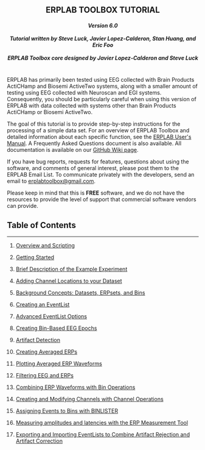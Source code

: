 <h2 align="center">ERPLAB TOOLBOX TUTORIAL </h2>
<h5 align="center">
Version 6.0<br><br>
Tutorial written by Steve Luck, Javier Lopez-Calderon, Stan Huang, and Eric Foo <br><br>
ERPLAB Toolbox core designed by Javier Lopez-Calderon and Steve Luck<br><br>
</h5>

ERPLAB has primarily been tested using EEG collected with Brain Products ActiCHamp and Biosemi ActiveTwo systems, along with a smaller amount of testing using EEG collected with Neuroscan and EGI systems. Consequently, you should be particularly careful when using this version of ERPLAB with data collected with systems other than Brain Products ActiCHamp or Biosemi ActiveTwo.

The goal of this tutorial is to provide step-by-step instructions for the processing of a simple data set.  For an overview of ERPLAB Toolbox and detailed information about each specific function, see the [ERPLAB User's Manual](https://github.com/lucklab/erplab/wiki/Manual). A Frequently Asked Questions document is also available.  All documentation is available on our [GitHub Wiki page](https://github.com/lucklab/erplab/wiki).

If you have bug reports, requests for features, questions about using the software, and comments of general interest, please post them to the ERPLAB Email List.  To communicate privately with the developers, send an email to [erplabtoolbox@gmail.com](mailto:erplabtoolbox@gmail.com).

Please keep in mind that this is **FREE** software, and we do not have the resources to provide the level of support that commercial software vendors can provide.

## Table of Contents
---
1. [Overview and Scripting](./Overview-and-Scripting:-Tutorial)

2. [Getting Started](./Getting-Started:-Tutorial)

3. [Brief Description of the Example Experiment](./Brief-Description-of-the-Example-Experiment:-Tutorial)

4. [Adding Channel Locations to your Dataset](./Adding-Channel-Locations-to-your-Dataset:-Tutorial)

5. [Background Concepts: Datasets, ERPsets, and Bins](./Background-Concepts:-Datasets,-ERPsets,-and-Bins:-Tutorial)

6. [Creating an EventList](./Creating-an-EventList:-ERPLAB-Functions:-Tutorial)

7. [Advanced EventList Options](./Advanced-EventList-Options:-Tutorial)

8. [Creating Bin-Based EEG Epochs](./Creating-Bin--Based-EEG-Epochs:-Tutorial)

9. [Artifact Detection](./Artifact-Detection:-Tutorial)

10. [Creating Averaged ERPs](./Creating-Averaged-ERPs:-Tutorial)

11. [Plotting Averaged ERP Waveforms](./Plotting-Averaged-ERP-Waveforms:-Tutorial)

12. [Filtering EEG and ERPs](./Filtering-EEG-and-ERPs:-Tutorial)

13. [Combining ERP Waveforms with Bin Operations](./Combining-ERP-Waveforms-with-Bin-Operations:-Tutorial)

14. [Creating and Modifying Channels with Channel Operations](./Creating-and-Modifying-Channels-with-Channel-Operations:-Tutorial)

15. [Assigning Events to Bins with BINLISTER](./Assigning-Events-to-Bins-with-BINLISTER:-Tutorial)

16. [Measuring amplitudes and latencies with the ERP Measurement Tool](./Measuring-amplitudes-and-latencies-with-the-ERP-Measurement-Tool:-Tutorial)

17. [Exporting and Importing EventLists to Combine Artifact Rejection and Artifact Correction](./Exporting-and-Importing-EventLists-to-Combine-Artifact-Rejection-and-Artifact-Correction:-Tutorial)